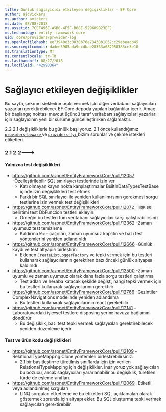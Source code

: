 ```yaml
---
title: Günlük sağlayıcısı etkileyen değişiklikler - EF Core
author: ajcvickers
ms.author: avickers
ms.date: 08/08/2018
ms.assetid: 7CEF496E-A5B0-4F5F-B68E-529609B23EF9
ms.technology: entity-framework-core
uid: core/providers/provider-log
ms.openlocfilehash: ee73940e3c0030b76e73438b1852cc29ebeadb45
ms.sourcegitcommit: dadee5905ada9ecdbae28363a682950383ce3e10
ms.translationtype: MT
ms.contentlocale: tr-TR
ms.lasthandoff: 08/27/2018
ms.locfileid: "42998364"
---
```

# <a name="provider-impacting-changes"></a>Sağlayıcı etkileyen değişiklikler

Bu sayfa, çekme isteklerine tepki vermek için diğer veritabanı sağlayıcıları yazarları gerektirebilecek EF Core depoda yapılan bağlantılar içerir. Amaç bir başlangıç noktası mevcut üçüncü taraf veritabanı sağlayıcıları yazarları için sağlayıcının yeni bir sürüme güncelleştirirken sağlamaktır.

2.2 2.1 değişikliklerle bu günlük başlıyoruz. 2.1 önce kullandığımız [ `providers-beware` ](https://github.com/aspnet/EntityFrameworkCore/labels/providers-beware) ve [ `providers-fyi` ](https://github.com/aspnet/EntityFrameworkCore/labels/providers-fyi) bizim sorunlar ve çekme istekleri etiketleri.

### <a name="21-----22"></a>2.1 2.2--->

#### <a name="test-only-changes"></a>Yalnızca test değişiklikleri

* https://github.com/aspnet/EntityFrameworkCore/pull/12057 -Özelleştirilebilir SQL sınırlayıcı testlerinde izin ver
  * Katı olmayan kayan nokta karşılaştırmalar BuiltInDataTypesTestBase içinde izin değişiklikleri test etmek
  * Farklı bir SQL sınırlayıcı ile yeniden kullanılmasının gerekmesi sorgu testlerine izin vermek test değişiklikleri
* https://github.com/aspnet/EntityFrameworkCore/pull/12072 -İlişkisel belirtimi test DbFunction testleri ekleyin.
  * Örneğin bu testleri tüm veritabanı sağlayıcıları karşı çalıştırabilirsiniz
* https://github.com/aspnet/EntityFrameworkCore/pull/12362 -Zaman uyumsuz test temizleme
  * Kaldırma `Wait` çağrıları, zaman uyumsuz kapatın ve bazı test yöntemlerini yeniden adlandırıldı
* https://github.com/aspnet/EntityFrameworkCore/pull/12666 -Günlük kaydı ve test altyapısı birleştirin
  * Eklenen `CreateListLoggerFactory` ve tepki vermek için bu testleri kullanarak sağlayıcılarının gerektiren bazı önceki günlük altyapısı kaldırıldı
* https://github.com/aspnet/EntityFrameworkCore/pull/12500 -Zaman uyumlu ve zaman uyumsuz olarak daha fazla sorgu testleri çalıştırma
  * Test adları ve hesaba katacak şekilde değişti, hangi tepki vermek için bu testleri kullanarak sağlayıcılarının gerektirir
* https://github.com/aspnet/EntityFrameworkCore/pull/12766 -Gezintiler ComplexNavigations modelinde yeniden adlandırma
  * Bu testleri kullanarak sağlayıcılarının react gerekebilir
* https://github.com/aspnet/EntityFrameworkCore/pull/12141 -Laboratuvardaki işlevsel testlere disposing yerine havuza bağlamını döndürür
  * Bu değişiklik, bazı test tepki vermek sağlayıcıları gerektirebilecek yeniden düzenleme içerir


#### <a name="test-and-product-code-changes"></a>Test ve ürün kodu değişiklikleri

* https://github.com/aspnet/EntityFrameworkCore/pull/12109 -RelationalTypeMapping.Clone yöntemleri birleştirebilirsiniz.
  * 2.1 bir basitleştirme türetilmiş sınıflarda için izin verilen RelationalTypeMapping için değişiklikler. İnanıyoruz yok sağlayıcıları bu bozucu, ancak sağlayıcıları yararlanabilir bu değişiklik, türetilen türde de eşleme sınıfları.
* https://github.com/aspnet/EntityFrameworkCore/pull/12069 -Etiketli veya adlandırılmış sorguları
  * LINQ sorguları etiketleme ve bu etiketleri SQL açıklamaları olarak göstermek zorunda için altyapı ekler. Bu SQL oluşturma tepki vermek sağlayıcıları gerektirebilir.
